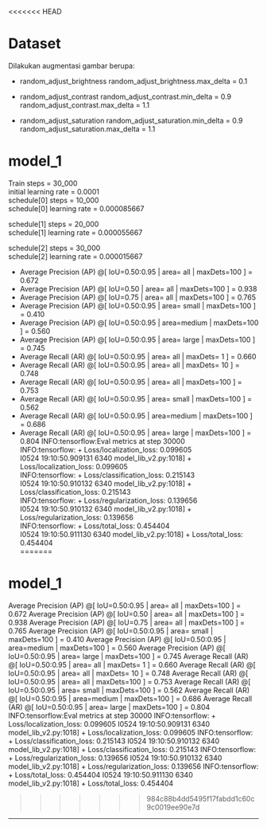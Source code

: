 <<<<<<< HEAD
# Dataset

Dilakukan augmentasi gambar berupa:

-   random_adjust_brightness
    random_adjust_brightness.max_delta = 0.1 <br>

-   random_adjust_contrast
    random_adjust_contrast.min_delta = 0.9 <br>
    random_adjust_contrast.max_delta = 1.1 <br>

-   random_adjust_saturation
    random_adjust_saturation.min_delta = 0.9 <br>
    random_adjust_saturation.max_delta = 1.1 <br>

# model_1

Train steps = 30_000 <br>
initial learning rate = 0.0001 <br>
schedule[0] steps = 10_000 <br>
schedule[0] learning rate = 0.000085667 <br>

schedule[1] steps = 20_000 <br>
schedule[1] learning rate = 0.000055667 <br>

schedule[2] steps = 30_000 <br>
schedule[2] learning rate = 0.000015667 <br>

-   Average Precision (AP) @[ IoU=0.50:0.95 | area= all | maxDets=100 ] = 0.672
-   Average Precision (AP) @[ IoU=0.50 | area= all | maxDets=100 ] = 0.938
-   Average Precision (AP) @[ IoU=0.75 | area= all | maxDets=100 ] = 0.765
-   Average Precision (AP) @[ IoU=0.50:0.95 | area= small | maxDets=100 ] = 0.410
-   Average Precision (AP) @[ IoU=0.50:0.95 | area=medium | maxDets=100 ] = 0.560
-   Average Precision (AP) @[ IoU=0.50:0.95 | area= large | maxDets=100 ] = 0.745
-   Average Recall (AR) @[ IoU=0.50:0.95 | area= all | maxDets= 1 ] = 0.660
-   Average Recall (AR) @[ IoU=0.50:0.95 | area= all | maxDets= 10 ] = 0.748
-   Average Recall (AR) @[ IoU=0.50:0.95 | area= all | maxDets=100 ] = 0.753
-   Average Recall (AR) @[ IoU=0.50:0.95 | area= small | maxDets=100 ] = 0.562
-   Average Recall (AR) @[ IoU=0.50:0.95 | area=medium | maxDets=100 ] = 0.686
-   Average Recall (AR) @[ IoU=0.50:0.95 | area= large | maxDets=100 ] = 0.804
    INFO:tensorflow:Eval metrics at step 30000 <br>
    INFO:tensorflow: + Loss/localization_loss: 0.099605 <br>
    I0524 19:10:50.909131 6340 model_lib_v2.py:1018] + Loss/localization_loss: 0.099605 <br>
    INFO:tensorflow: + Loss/classification_loss: 0.215143 <br>
    I0524 19:10:50.910132 6340 model_lib_v2.py:1018] + Loss/classification_loss: 0.215143 <br>
    INFO:tensorflow: + Loss/regularization_loss: 0.139656 <br>
    I0524 19:10:50.910132 6340 model_lib_v2.py:1018] + Loss/regularization_loss: 0.139656 <br>
    INFO:tensorflow: + Loss/total_loss: 0.454404 <br>
    I0524 19:10:50.911130 6340 model_lib_v2.py:1018] + Loss/total_loss: 0.454404 <br>
=======
# model_1

Average Precision (AP) @[ IoU=0.50:0.95 | area= all | maxDets=100 ] = 0.672
Average Precision (AP) @[ IoU=0.50 | area= all | maxDets=100 ] = 0.938
Average Precision (AP) @[ IoU=0.75 | area= all | maxDets=100 ] = 0.765
Average Precision (AP) @[ IoU=0.50:0.95 | area= small | maxDets=100 ] = 0.410
Average Precision (AP) @[ IoU=0.50:0.95 | area=medium | maxDets=100 ] = 0.560
Average Precision (AP) @[ IoU=0.50:0.95 | area= large | maxDets=100 ] = 0.745
Average Recall (AR) @[ IoU=0.50:0.95 | area= all | maxDets= 1 ] = 0.660
Average Recall (AR) @[ IoU=0.50:0.95 | area= all | maxDets= 10 ] = 0.748
Average Recall (AR) @[ IoU=0.50:0.95 | area= all | maxDets=100 ] = 0.753
Average Recall (AR) @[ IoU=0.50:0.95 | area= small | maxDets=100 ] = 0.562
Average Recall (AR) @[ IoU=0.50:0.95 | area=medium | maxDets=100 ] = 0.686
Average Recall (AR) @[ IoU=0.50:0.95 | area= large | maxDets=100 ] = 0.804
INFO:tensorflow:Eval metrics at step 30000
INFO:tensorflow: + Loss/localization_loss: 0.099605
I0524 19:10:50.909131 6340 model_lib_v2.py:1018] + Loss/localization_loss: 0.099605
INFO:tensorflow: + Loss/classification_loss: 0.215143
I0524 19:10:50.910132 6340 model_lib_v2.py:1018] + Loss/classification_loss: 0.215143
INFO:tensorflow: + Loss/regularization_loss: 0.139656
I0524 19:10:50.910132 6340 model_lib_v2.py:1018] + Loss/regularization_loss: 0.139656
INFO:tensorflow: + Loss/total_loss: 0.454404
I0524 19:10:50.911130 6340 model_lib_v2.py:1018] + Loss/total_loss: 0.454404
>>>>>>> 984c88b4dd5495f17fabdd1c60c9c0019ee90e7d

---
